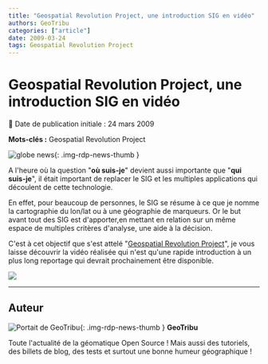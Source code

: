 ```yaml
---
title: "Geospatial Revolution Project, une introduction SIG en vidéo"
authors: GeoTribu
categories: ["article"]
date: 2009-03-24
tags: Geospatial Revolution Project
---
```


# Geospatial Revolution Project, une introduction SIG en vidéo

:calendar: Date de publication initiale : 24 mars 2009

**Mots-clés :** Geospatial Revolution Project

![globe news](https://cdn.geotribu.fr/img/internal/icons-rdp-news/world.png){: .img-rdp-news-thumb }

A l'heure où la question "**où suis-je**" devient aussi importante que "**qui suis-je**", il était important de replacer le SIG et les multiples applications qui découlent de cette technologie.

En effet, pour beaucoup de personnes, le SIG se résume à ce que je nomme la cartographie du lon/lat ou à une géographie de marqueurs. Or le but avant tout des SIG est d'apporter,en mettant en relation sur un même espace de multiples critères d'analyse, une aide à la décision.

C'est à cet objectif que s'est attelé "[Geospatial Revolution Project](http://geospatialrevolution.psu.edu/index.html)", je vous laisse découvrir la vidéo réalisée qui n'est qu'une rapide introduction à un plus long reportage qui devrait prochainement être disponible.

![](http://geospatialrevolution.psu.edu/assets/images/asprs.png)

----

## Auteur

![Portait de GeoTribu](https://cdn.geotribu.fr/img/internal/charte/geotribu_logo_64x64.png){: .img-rdp-news-thumb }
**GeoTribu**

Toute l'actualité de la géomatique Open Source ! Mais aussi des tutoriels, des billets de blog, des tests et surtout une bonne humeur géographique !
